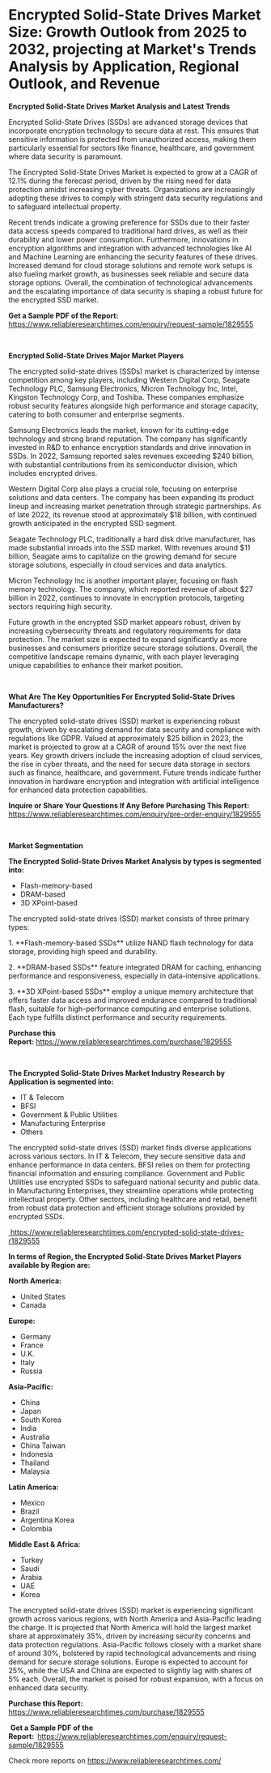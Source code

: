 <p><h1>Encrypted Solid-State Drives Market Size: Growth Outlook from 2025 to 2032, projecting at Market's Trends Analysis by Application, Regional Outlook, and Revenue</h1></p><p><strong>Encrypted Solid-State Drives Market Analysis and Latest Trends</strong></p>
<p><p>Encrypted Solid-State Drives (SSDs) are advanced storage devices that incorporate encryption technology to secure data at rest. This ensures that sensitive information is protected from unauthorized access, making them particularly essential for sectors like finance, healthcare, and government where data security is paramount. </p><p>The Encrypted Solid-State Drives Market is expected to grow at a CAGR of 12.1% during the forecast period, driven by the rising need for data protection amidst increasing cyber threats. Organizations are increasingly adopting these drives to comply with stringent data security regulations and to safeguard intellectual property. </p><p>Recent trends indicate a growing preference for SSDs due to their faster data access speeds compared to traditional hard drives, as well as their durability and lower power consumption. Furthermore, innovations in encryption algorithms and integration with advanced technologies like AI and Machine Learning are enhancing the security features of these drives. Increased demand for cloud storage solutions and remote work setups is also fueling market growth, as businesses seek reliable and secure data storage options. Overall, the combination of technological advancements and the escalating importance of data security is shaping a robust future for the encrypted SSD market.</p></p>
<p><strong>Get a Sample PDF of the Report:&nbsp;</strong> <a href="https://www.reliableresearchtimes.com/enquiry/request-sample/1829555?utm_campaign=2989&utm_medium=2&utm_source=Github&utm_content=ia&utm_term=06042025&utm_id=encrypted-solid-state-drives">https://www.reliableresearchtimes.com/enquiry/request-sample/1829555</a></p>
<p>&nbsp;</p>
<p><strong>Encrypted Solid-State Drives Major Market Players</strong></p>
<p><p>The encrypted solid-state drives (SSDs) market is characterized by intense competition among key players, including Western Digital Corp, Seagate Technology PLC, Samsung Electronics, Micron Technology Inc, Intel, Kingston Technology Corp, and Toshiba. These companies emphasize robust security features alongside high performance and storage capacity, catering to both consumer and enterprise segments.</p><p>Samsung Electronics leads the market, known for its cutting-edge technology and strong brand reputation. The company has significantly invested in R&D to enhance encryption standards and drive innovation in SSDs. In 2022, Samsung reported sales revenues exceeding $240 billion, with substantial contributions from its semiconductor division, which includes encrypted drives.</p><p>Western Digital Corp also plays a crucial role, focusing on enterprise solutions and data centers. The company has been expanding its product lineup and increasing market penetration through strategic partnerships. As of late 2022, its revenue stood at approximately $18 billion, with continued growth anticipated in the encrypted SSD segment.</p><p>Seagate Technology PLC, traditionally a hard disk drive manufacturer, has made substantial inroads into the SSD market. With revenues around $11 billion, Seagate aims to capitalize on the growing demand for secure storage solutions, especially in cloud services and data analytics.</p><p>Micron Technology Inc is another important player, focusing on flash memory technology. The company, which reported revenue of about $27 billion in 2022, continues to innovate in encryption protocols, targeting sectors requiring high security.</p><p>Future growth in the encrypted SSD market appears robust, driven by increasing cybersecurity threats and regulatory requirements for data protection. The market size is expected to expand significantly as more businesses and consumers prioritize secure storage solutions. Overall, the competitive landscape remains dynamic, with each player leveraging unique capabilities to enhance their market position.</p></p>
<p>&nbsp;</p>
<p><strong>What Are The Key Opportunities For Encrypted Solid-State Drives Manufacturers?</strong></p>
<p><p>The encrypted solid-state drives (SSD) market is experiencing robust growth, driven by escalating demand for data security and compliance with regulations like GDPR. Valued at approximately $25 billion in 2023, the market is projected to grow at a CAGR of around 15% over the next five years. Key growth drivers include the increasing adoption of cloud services, the rise in cyber threats, and the need for secure data storage in sectors such as finance, healthcare, and government. Future trends indicate further innovation in hardware encryption and integration with artificial intelligence for enhanced data protection capabilities.</p></p>
<p><strong>Inquire or Share Your Questions If Any Before Purchasing This Report:</strong> <a href="https://www.reliableresearchtimes.com/enquiry/pre-order-enquiry/1829555?utm_campaign=2989&utm_medium=2&utm_source=Github&utm_content=ia&utm_term=06042025&utm_id=encrypted-solid-state-drives">https://www.reliableresearchtimes.com/enquiry/pre-order-enquiry/1829555</a></p>
<p>&nbsp;</p>
<p><strong>Market Segmentation</strong></p>
<p><strong>The Encrypted Solid-State Drives Market Analysis by types is segmented into:</strong></p>
<p><ul><li>Flash-memory-based</li><li>DRAM-based</li><li>3D XPoint-based</li></ul></p>
<p><p>The encrypted solid-state drives (SSD) market consists of three primary types: </p><p>1. **Flash-memory-based SSDs** utilize NAND flash technology for data storage, providing high speed and durability.</p><p>2. **DRAM-based SSDs** feature integrated DRAM for caching, enhancing performance and responsiveness, especially in data-intensive applications.</p><p>3. **3D XPoint-based SSDs** employ a unique memory architecture that offers faster data access and improved endurance compared to traditional flash, suitable for high-performance computing and enterprise solutions. Each type fulfills distinct performance and security requirements.</p></p>
<p><strong>Purchase this Report:&nbsp;</strong><a href="https://www.reliableresearchtimes.com/purchase/1829555?utm_campaign=2989&utm_medium=2&utm_source=Github&utm_content=ia&utm_term=06042025&utm_id=encrypted-solid-state-drives">https://www.reliableresearchtimes.com/purchase/1829555</a></p>
<p>&nbsp;</p>
<p><strong>The Encrypted Solid-State Drives Market Industry Research by Application is segmented into:</strong></p>
<p><ul><li>IT & Telecom</li><li>BFSI</li><li>Government & Public Utilities</li><li>Manufacturing Enterprise</li><li>Others</li></ul></p>
<p><p>The encrypted solid-state drives (SSD) market finds diverse applications across various sectors. In IT & Telecom, they secure sensitive data and enhance performance in data centers. BFSI relies on them for protecting financial information and ensuring compliance. Government and Public Utilities use encrypted SSDs to safeguard national security and public data. In Manufacturing Enterprises, they streamline operations while protecting intellectual property. Other sectors, including healthcare and retail, benefit from robust data protection and efficient storage solutions provided by encrypted SSDs.</p></p>
<p><a href="https://www.reliableresearchtimes.com/encrypted-solid-state-drives-r1829555?utm_campaign=2989&utm_medium=2&utm_source=Github&utm_content=ia&utm_term=06042025&utm_id=encrypted-solid-state-drives">&nbsp;https://www.reliableresearchtimes.com/encrypted-solid-state-drives-r1829555</a></p>
<p><strong>In terms of Region, the Encrypted Solid-State Drives Market Players available by Region are:</strong></p>
<p>
    <p> <strong> North America: </strong>
        <ul>
            <li>United States</li>
            <li>Canada</li>
        </ul>
        </p> 
    <p> <strong> Europe: </strong>
        <ul>
            <li>Germany</li>
            <li>France</li>
            <li>U.K.</li>
            <li>Italy</li>
            <li>Russia</li>
        </ul>
        </p> 
    <p> <strong> Asia-Pacific: </strong>
        <ul>
            <li>China</li>
            <li>Japan</li>
            <li>South Korea</li>
            <li>India</li>
            <li>Australia</li>
            <li>China Taiwan</li>
            <li>Indonesia</li>
            <li>Thailand</li>
            <li>Malaysia</li>
        </ul>
        </p> 
    <p> <strong> Latin America: </strong>
        <ul>
            <li>Mexico</li>
            <li>Brazil</li>
            <li>Argentina Korea</li>
            <li>Colombia</li>
        </ul>
        </p> 
    <p> <strong> Middle East & Africa: </strong>
        <ul>
            <li>Turkey</li>
            <li>Saudi</li>
            <li>Arabia</li>
            <li>UAE</li>
            <li>Korea</li>
        </ul>
    </p>
    </p>
<p><p>The encrypted solid-state drives (SSD) market is experiencing significant growth across various regions, with North America and Asia-Pacific leading the charge. It is projected that North America will hold the largest market share at approximately 35%, driven by increasing security concerns and data protection regulations. Asia-Pacific follows closely with a market share of around 30%, bolstered by rapid technological advancements and rising demand for secure storage solutions. Europe is expected to account for 25%, while the USA and China are expected to slightly lag with shares of 5% each. Overall, the market is poised for robust expansion, with a focus on enhanced data security.</p></p>
<p><strong>Purchase this Report: </strong><a href="https://www.reliableresearchtimes.com/purchase/1829555?utm_campaign=2989&utm_medium=2&utm_source=Github&utm_content=ia&utm_term=06042025&utm_id=encrypted-solid-state-drives">https://www.reliableresearchtimes.com/purchase/1829555</a></p>
<p>&nbsp;<strong>Get a Sample PDF of the Report:&nbsp;&nbsp;</strong><a href="https://www.reliableresearchtimes.com/enquiry/request-sample/1829555?utm_campaign=2989&utm_medium=2&utm_source=Github&utm_content=ia&utm_term=06042025&utm_id=encrypted-solid-state-drives">https://www.reliableresearchtimes.com/enquiry/request-sample/1829555</a></p>
<p><strong></strong></p>
<p>Check more reports on <a href="https://www.reliableresearchtimes.com/?utm_campaign=2989&utm_medium=2&utm_source=Github&utm_content=ia&utm_term=06042025&utm_id=encrypted-solid-state-drives">https://www.reliableresearchtimes.com/</a></p>